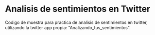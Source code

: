 # Analisis de sentimientos en Twitter
Codigo de muestra para practica de analisis de sentimientos en twitter, utilizando la twitter app propia: "Analizando_tus_sentimientos".

